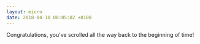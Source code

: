 ```yaml
---
layout: micro
date: 2018-04-10 08:05:02 +0100
---
```


Congratulations, you've scrolled all the way back to the beginning of time!